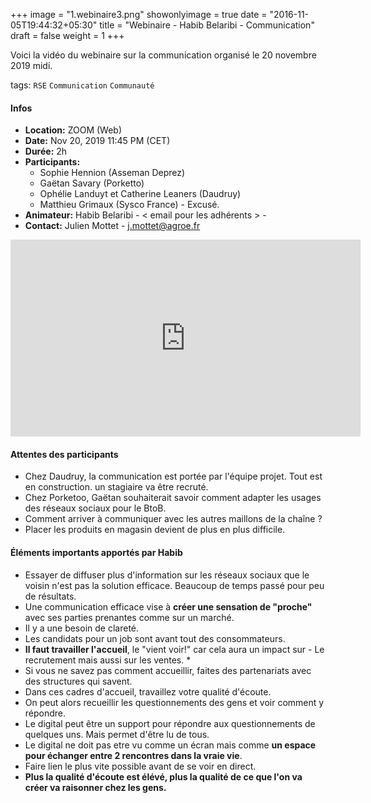 +++
image = "1.webinaire3.png"
showonlyimage = true
date = "2016-11-05T19:44:32+05:30"
title = "Webinaire - Habib Belaribi - Communication"
draft = false
weight = 1
+++

<!--more-->

Voici la vidéo du webinaire sur la communication organisé le 20 novembre 2019 midi.


 tags: `RSE` `Communication` `Communauté`

#### Infos
- **Location:** ZOOM (Web)
- **Date:** Nov 20, 2019 11:45 PM (CET)
- **Durée:** 2h
- **Participants:**
    - Sophie Hennion (Asseman Deprez)
    - Gaëtan Savary (Porketto)
    - Ophélie Landuyt et Catherine Leaners (Daudruy)
    - Matthieu Grimaux (Sysco France) - Excusé.
- **Animateur:** Habib Belaribi - < email pour les adhérents > -
- **Contact:** Julien Mottet -  <j.mottet@agroe.fr>


<iframe width="560" height="315" src="https://www.youtube.com/embed/_htDvJwQmc0" frameborder="0" allow="accelerometer; autoplay; encrypted-media; gyroscope; picture-in-picture" allowfullscreen></iframe>


#### Attentes des participants

- Chez Daudruy, la communication est portée par l'équipe projet. Tout est en construction. un stagiaire va être recruté.
- Chez Porketoo, Gaëtan souhaiterait savoir comment adapter les usages des réseaux sociaux pour le BtoB.
- Comment arriver à communiquer avec les autres maillons de la chaîne ?
- Placer les produits en magasin devient de plus en plus difficile.

#### Éléments importants apportés par Habib
- Essayer de diffuser plus d'information sur les réseaux sociaux que le voisin n'est pas la solution efficace. Beaucoup de temps passé pour peu de résultats.
- Une communication efficace vise à **créer une sensation de "proche"** avec ses parties prenantes comme sur un marché.
- Il y a une besoin de clareté.
- Les candidats pour un job sont avant tout des consommateurs.
- **Il faut travailler l'accueil**, le "vient voir!" car cela aura un impact sur - Le recrutement mais aussi sur les ventes. *
- Si vous ne savez pas comment accueillir, faites des partenariats avec des structures qui savent.
- Dans ces cadres d'accueil, travaillez votre qualité d'écoute.
- On peut alors recueillir les questionnements des gens et voir comment y répondre.
- Le digital peut être un support pour répondre aux questionnements de quelques uns. Mais permet d'être lu de tous.
- Le digital ne doit pas etre vu comme un écran mais comme **un espace pour échanger entre 2 rencontres dans la vraie vie**.
- Faire lien le plus vite possible avant de se voir en direct.
- **Plus la qualité d'écoute est élévé, plus la qualité de ce que l'on va créer va raisonner chez les gens.**
